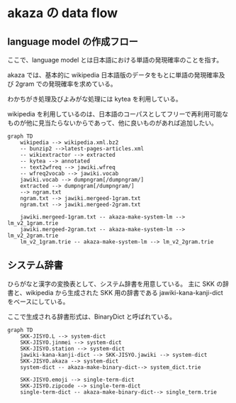 # akaza の data flow

## language model の作成フロー

ここで、language model とは日本語における単語の発現確率のことを指す。

akaza では、基本的に wikipedia 日本語版のデータをもとに単語の発現確率及び 2gram での発現確率を求めている。

わかちがき処理及びよみがな処理には kytea を利用している。

wikipedia を利用しているのは、日本語のコーパスとしてフリーで再利用可能なものが他に見当たらないからであって、他に良いものがあれば追加したい。

```mermaid
graph TD
    wikipedia --> wikipedia.xml.bz2
    -- bunzip2 -->latest-pages-articles.xml
    -- wikiextractor --> extracted
    -- kytea --> annotated
    -- text2wfreq --> jawiki.wfreq
    -- wfreq2vocab --> jawiki.vocab
    jawiki.vocab --> dumpngram[/dumpngram/]
    extracted --> dumpngram[/dumpngram/]
    --> ngram.txt
    ngram.txt --> jawiki.mergeed-1gram.txt
    ngram.txt --> jawiki.mergeed-2gram.txt

    jawiki.mergeed-1gram.txt -- akaza-make-system-lm --> lm_v2_1gram.trie
    jawiki.mergeed-2gram.txt -- akaza-make-system-lm --> lm_v2_2gram.trie
    lm_v2_1gram.trie -- akaza-make-system-lm --> lm_v2_2gram.trie
```

## システム辞書

ひらがなと漢字の変換表として、システム辞書を用意している。
主に SKK の辞書と、wikipedia から生成された SKK 用の辞書である jawiki-kana-kanji-dict をベースにしている。

ここで生成される辞書形式は、BinaryDict と呼ばれている。

```mermaid
graph TD
    SKK-JISYO.L --> system-dict
    SKK-JISYO.jinmei --> system-dict
    SKK-JISYO.station --> system-dict
    jawiki-kana-kanji-dict --> SKK-JISYO.jawiki --> system-dict
    SKK-JISYO.akaza --> system-dict
    system-dict -- akaza-make-binary-dict--> system_dict.trie

    SKK-JISYO.emoji --> single-term-dict
    SKK-JISYO.zipcode --> single-term-dict
    single-term-dict -- akaza-make-binary-dict--> single_term.trie
```
